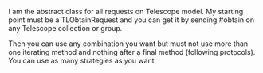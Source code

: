 I am the abstract class for all requests on Telescope model.
My starting point must be a TLObtainRequest and you can get it by sending #obtain on any Telescope collection or group.

Then you can use any combination you want but must not use more than one iterating method and nothing after a final method (following protocols). You can use as many strategies as you want